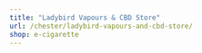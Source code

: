```yaml
---
title: "Ladybird Vapours & CBD Store"
url: /chester/ladybird-vapours-and-cbd-store/
shop: e-cigarette
---
```

